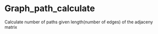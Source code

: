 # Graph_path_calculate
Calculate number of paths given length(number of edges)  of the adjaceny matrix 
